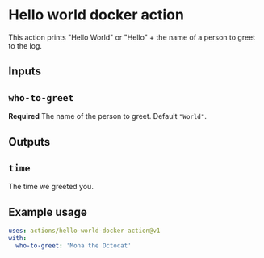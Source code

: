 # Hello world docker action

This action prints "Hello World" or "Hello" + the name of a person to greet to the log.

## Inputs

## `who-to-greet`

**Required** The name of the person to greet. Default `"World"`.

## Outputs

## `time`

The time we greeted you.

## Example usage

```yaml
uses: actions/hello-world-docker-action@v1
with:
  who-to-greet: 'Mona the Octocat'
```
